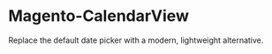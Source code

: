 Magento-CalendarView
====================

Replace the default date picker with a modern, lightweight alternative.